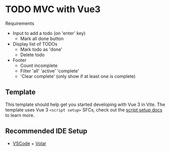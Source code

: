 # TODO MVC with Vue3

Requirements

- Input to add a todo (on 'enter' key)
    - Mark all done button
- Display list of TODOs
    - Mark todo as 'done'
    - Delete todo
- Footer
    - Count incomplete
    - Filter 'all' 'active' 'complete'
    - 'Clear complete' (only show if at least one is complete)

## Template

This template should help get you started developing with Vue 3 in Vite. The template uses Vue 3 `<script setup>` SFCs, check out the [script setup docs](https://v3.vuejs.org/api/sfc-script-setup.html#sfc-script-setup) to learn more.

## Recommended IDE Setup

- [VSCode](https://code.visualstudio.com/) + [Volar](https://marketplace.visualstudio.com/items?itemName=johnsoncodehk.volar)
